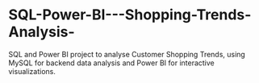 # SQL-Power-BI---Shopping-Trends-Analysis-
SQL and Power BI project to analyse Customer Shopping Trends, using MySQL for backend data analysis and Power BI for interactive visualizations.
